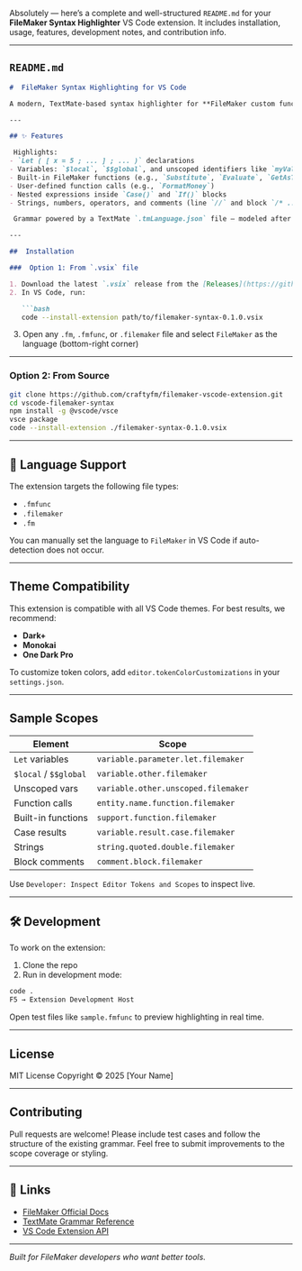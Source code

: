 Absolutely — here’s a complete and well-structured `README.md` for your **FileMaker Syntax Highlighter** VS Code extension. It includes installation, usage, features, development notes, and contribution info.

---

##  `README.md`

````markdown
#  FileMaker Syntax Highlighting for VS Code

A modern, TextMate-based syntax highlighter for **FileMaker custom functions** and expressions inside Visual Studio Code. Designed to highlight built-in functions, user-defined variables, `Let` blocks, and nested expressions like `Case()` and `If()` — just like Rust or other structured languages.

---

## ✨ Features

 Highlights:
- `Let ( [ x = 5 ; ... ] ; ... )` declarations  
- Variables: `$local`, `$$global`, and unscoped identifiers like `myValue`
- Built-in FileMaker functions (e.g., `Substitute`, `Evaluate`, `GetAsText`)
- User-defined function calls (e.g., `FormatMoney`)
- Nested expressions inside `Case()` and `If()` blocks
- Strings, numbers, operators, and comments (line `//` and block `/* ... */`)

 Grammar powered by a TextMate `.tmLanguage.json` file — modeled after the Rust VS Code grammar.

---

##  Installation

###  Option 1: From `.vsix` file

1. Download the latest `.vsix` release from the [Releases](https://github.com/yourusername/vscode-filemaker-syntax/releases) tab
2. In VS Code, run:

   ```bash
   code --install-extension path/to/filemaker-syntax-0.1.0.vsix
````

3. Open any `.fm`, `.fmfunc`, or `.filemaker` file and select `FileMaker` as the language (bottom-right corner)

---

###  Option 2: From Source

```bash
git clone https://github.com/craftyfm/filemaker-vscode-extension.git
cd vscode-filemaker-syntax
npm install -g @vscode/vsce
vsce package
code --install-extension ./filemaker-syntax-0.1.0.vsix
```

---

## 🧪 Language Support

The extension targets the following file types:

* `.fmfunc`
* `.filemaker`
* `.fm`

You can manually set the language to `FileMaker` in VS Code if auto-detection does not occur.

---

##  Theme Compatibility

This extension is compatible with all VS Code themes. For best results, we recommend:

* **Dark+**
* **Monokai**
* **One Dark Pro**

To customize token colors, add `editor.tokenColorCustomizations` in your `settings.json`.

---

##  Sample Scopes

| Element               | Scope                               |
| --------------------- | ----------------------------------- |
| `Let` variables       | `variable.parameter.let.filemaker`  |
| `$local` / `$$global` | `variable.other.filemaker`          |
| Unscoped vars         | `variable.other.unscoped.filemaker` |
| Function calls        | `entity.name.function.filemaker`    |
| Built-in functions    | `support.function.filemaker`        |
| Case results          | `variable.result.case.filemaker`    |
| Strings               | `string.quoted.double.filemaker`    |
| Block comments        | `comment.block.filemaker`           |

Use `Developer: Inspect Editor Tokens and Scopes` to inspect live.

---

## 🛠 Development

To work on the extension:

1. Clone the repo
2. Run in development mode:

```bash
code .
F5 → Extension Development Host
```

Open test files like `sample.fmfunc` to preview highlighting in real time.

---

##  License

MIT License
Copyright © 2025 \[Your Name]

---

##  Contributing

Pull requests are welcome! Please include test cases and follow the structure of the existing grammar.
Feel free to submit improvements to the scope coverage or styling.

---

## 🔗 Links

* [FileMaker Official Docs](https://help.claris.com/en/pro-help/)
* [TextMate Grammar Reference](https://macromates.com/manual/en/language_grammars)
* [VS Code Extension API](https://code.visualstudio.com/api)

---

*Built for FileMaker developers who want better tools.*

```

